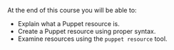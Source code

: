At the end of this course you will be able to:

* Explain what a Puppet resource is.
* Create a Puppet resource using proper syntax.
* Examine resources using the `puppet resource` tool.